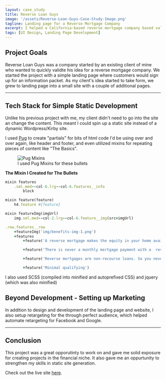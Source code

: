 ```yaml
---
layout: case_study
title: Reverse Loan Guys
image: '/assets/Reverse-Loan-Guys-Case-Study-Image.png'
tagline: Landing page for a Reverse Mortgage Company
excerpt: I helped a California-based reverse mortgage company based validate their idea and grow their business.
tags: [UI Design, Landing Page Development]
---
```


## Project Goals
Reverse Loan Guys was a company started by an existing client of mine who wanted to quickly validte his idea for a reverse mortgage company. We started the project with a simple landing page where customers would sign up for an information packet. As my client's idea started to take form, we grew to landing page into a small site with a couple of additional pages.

---

## Tech Stack for Simple Static Development
Unlike his previous project with me, my client didn't need to go into the site an change the content. This meant I could spin up a static site instead of a dynamic Wordpress/Kirby site.

I used <a href="https://pugjs.org/api/getting-started.html" target="_blank" rel="noopener">Pug</a> to create "partials" for bits of html code I'd be using over and over again, like header and footer, and even utilized mixins for repeating pieces of content like "The Basics".

<figure>
    <img
        src="/assets/reverse-loan-guys-pug-partials.png"
        alt="Pug Mixins"
    >
    <figcaption>I used Pug Mixins for these bullets</figcaption>
</figure>

**The Mixin I Created for The Bullets**

``` ruby
mixin features
    .sml.med--col-6.lrg--col-6.features__info
        block

mixin feature(feature)
    h4.feature #{feature}

mixin featureImg(imgUrl)
    img.sml.med--col-2.lrg--col-6.feature__img(src=imgUrl)
```

``` ruby
.row.features__row
    +featureImg('img/benefits-img-1.png')
    +features
        +feature('A reverse mortgage makes the equity in your home available to you any time you need it')

        +feature('There is never a monthly mortgage payment with a  reverse mortgage')

        +feature('Reverse mortgages are non-recourse loans. So you never have to worry about the balance of the loan exceeding the value of your home')

        +feature('Minimal qualifying')
```

I also used SCSS (compiled into minified and autoprefixed CSS) and jquery (which was also minified)


## Beyond Development - Setting up Marketing
In addition to design and development of the landing page and website, I also setup retargeting for the through perfect audience, which helped automate retargeting for Facebook and Google.

---

## Conclusion
This project was a great opporutinty to work on and gave me solid exposure for creating projects in the financial niche. It also gave me an oppurtunity to strengthen my skills in static site generation.

Check out the live site <a href="http://reverseloanguys.com" target="_blank" rel="noopener">here</a>.